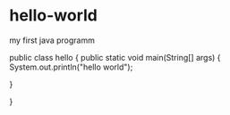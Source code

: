 # hello-world
my first java programm

public class hello {
   public static void main(String[] args) {
	   System.out.println("hello world");
 
   }

}
